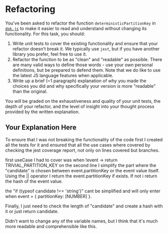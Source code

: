 # Refactoring

You've been asked to refactor the function `deterministicPartitionKey` in [`dpk.js`](dpk.js) to make it easier to read and understand without changing its functionality. For this task, you should:

1. Write unit tests to cover the existing functionality and ensure that your refactor doesn't break it. We typically use `jest`, but if you have another library you prefer, feel free to use it.
2. Refactor the function to be as "clean" and "readable" as possible. There are many valid ways to define those words - use your own personal definitions, but be prepared to defend them. Note that we do like to use the latest JS language features when applicable.
3. Write up a brief (~1 paragraph) explanation of why you made the choices you did and why specifically your version is more "readable" than the original.

You will be graded on the exhaustiveness and quality of your unit tests, the depth of your refactor, and the level of insight into your thought process provided by the written explanation.

## Your Explanation Here

To ensure that I was not breaking the functionality of the code first I created all the tests for it and ensured that all the use cases where covered by checking the jest coverage report, not only on lines covered but branches.

first useCase I had to cover was when !event -> return TRIVIAL_PARTITION_KEY
on the second line I simplify the part where the "candidate" is chosen between event.partitionKey or the event value itself. Using the || operator I return the event.partitionKey if exists. If not i return the hash of the event value.

the "if (typeof candidate !== 'string')" cant be simplified and will only enter when event = { partitionKey: [NUMBER] }.

Finally, I just need to check the length of "candidate" and create a hash with it or just return candidate.

Didn't want to change any of the variable names, but I think that it's much more readable and comprehensible like this.
